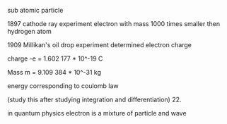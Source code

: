 
sub atomic particle


1897 cathode ray experiment electron with mass 1000 times smaller then hydrogen atom


1909 Millikan's oil drop experiment determined electron charge


charge   -e = 1.602 177 * 10^-19  C

Mass       m = 9.109 384 * 10^-31 kg




energy corresponding to coulomb law 

(study this after studying integration and differentiation) 22.




in quantum physics electron is a mixture of particle and wave





